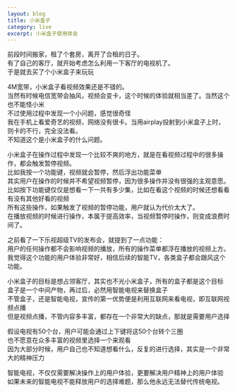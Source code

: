 ```yaml
---
layout: blog
title: 小米盒子
category: live
excerpt: 小米盒子使用体会
---
```

前段时间搬家，租了个套房，离开了合租的日子。  
有了自己的客厅，就开始考虑怎么利用一下客厅的电视机了。  
于是就去买了个小米盒子来玩玩  


4M宽带，小米盒子看视频效果还是不错的。  
当然有时候电信宽带会抽风，视频会变卡，这个时候的体验就相当差了。当然这个也不能怪小米  
不过使用过程中发现一个小问题，感觉很奇怪  
我在手机上看爱奇艺的视频，网络没有很卡。当用airplay投射到小米盒子上时，则卡的不行，完全没法看。  
不知道这个是小米盒子的什么问题。

小米盒子在操作过程中发现一个比较不爽的地方，就是在看视频过程中的很多操作，都会触发暂停视频。  
比如我按一个功能键，视频就会暂停，然后浮出功能菜单  
其实用户在操作的时候并不希望视频暂停，因为很多操作并没有很强的主观意愿。  
比如按下功能键仅仅是想看一下一共有多少集，比如在看这个视频的时候还想看看有没有其他好看的视频  
所有这些操作，如果触发了视频的暂停功能，用户就认为代价太大了。  
在播放视频的时候进行操作，本属于提高效率，当视频暂停时操作，则变成浪费时间了。  

之前看了一下乐视超级TV的发布会，就提到了一点功能：  
用户的任何操作都不会影响视频的播放，所有的操作菜单都浮在播放的视频上方。  
我觉得这个功能的用户体验非常好，相信后续的智能TV，各类盒子都会跟风这个功能。  

小米盒子的目标是想占领客厅，其实也不光小米盒子，所有的盒子都是这个目标  
盒子是一个中间产物，再过后，必然用智能电视来替换盒子  
不管盒子，还是智能电视，宣传的第一优势便是利用互联网来看电视，即互联网视频点播  
但是视频点播，不管内容多丰富，都存在一个非常大的缺点，那就是需要用户选择  

假设电视有50个台，用户可能会通过上下键将这50个台转个三圈  
也不愿意在众多丰富的视频里选择一个来观看  
因为大部分时候，用户自己也不知道想看什么，反复的进行选择，其实是一个非常大的精神压力  

智能电视，不仅仅需要解决操作上的用户体验，更要解决用户精神上的用户体验  
如果未来的智能电视不能释放用户的选择难题，那么他永远无法替代传统电视。